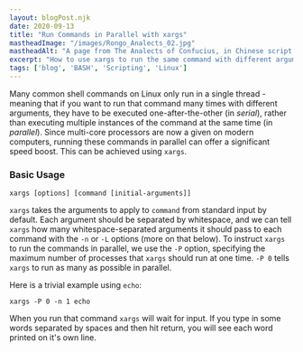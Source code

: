 ```yaml
---
layout: blogPost.njk
date: 2020-09-13
title: "Run Commands in Parallel with xargs"
mastheadImage: "/images/Rongo_Analects_02.jpg"
mastheadAlt: "A page from The Analects of Confucius, in Chinese script."
excerpt: "How to use xargs to run the same command with different arguments in parallel on Linux."
tags: ['blog', 'BASH', 'Scripting', 'Linux']
---
```


Many common shell commands on Linux only run in a single thread - meaning that if you want to run that command many times with different arguments, they have to be executed one-after-the-other (in *serial*), rather than executing multiple instances of the command at the same time (in *parallel*). Since multi-core processors are now a given on modern computers, running these commands in parallel can offer a significant speed boost. This can be achieved using `xargs`.

### Basic Usage

```
xargs [options] [command [initial-arguments]]
```

`xargs` takes the arguments to apply to `command` from standard input by default. Each argument should be separated by whitespace, and we can tell `xargs` how many whitespace-separated arguments it should pass to each command with the `-n` or `-L` options (more on that below). To instruct `xargs` to run the commands in parallel, we use the `-P` option, specifying the maximum number of processes that `xargs` should run at one time. `-P 0` tells `xargs` to run as many as possible in parallel.

Here is a trivial example using `echo`:

```
xargs -P 0 -n 1 echo
```

When you run that command `xargs` will wait for input. If you type in some words separated by spaces and then hit return, you will see each word printed on it's own line.
